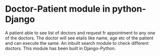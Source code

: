 # Doctor-Patient module in python-Django
A patient able to see list of doctors and request fr appointment to any one of the doctors.
The doctor will see etails like name, age etc of the patient and can execute the same. 
An inbuilt search module to check different doctors. 
This module has been built in Django-Python. 
